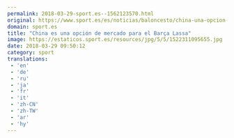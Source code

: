 ```yaml
---
permalink: 2018-03-29-sport.es--1562123570.html
original: https://www.sport.es/es/noticias/baloncesto/china-una-opcion-mercado-para-barca-lassa-6723310?utm_source=rss-noticias&utm_medium=feed&utm_campaign=baloncesto
domain: sport.es
title: "China es una opción de mercado para el Barça Lassa"
image: https://estaticos.sport.es/resources/jpg/5/5/1522311095655.jpg
date: 2018-03-29 09:50:12
category: sport
translations: 
 - 'en'
 - 'de'
 - 'ru'
 - 'ja'
 - 'fr'
 - 'it'
 - 'zh-CN'
 - 'zh-TW'
 - 'ar'
 - 'hy'
---
```


